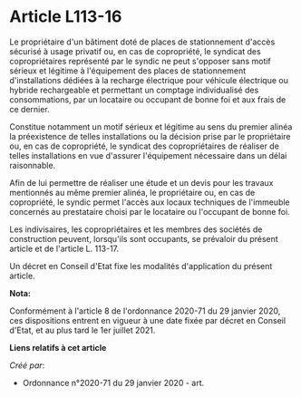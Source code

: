 # Article L113-16

Le propriétaire d'un bâtiment doté de places de stationnement d'accès sécurisé à usage privatif ou, en cas de copropriété, le
syndicat des copropriétaires représenté par le syndic ne peut s'opposer sans motif sérieux et légitime à l'équipement des
places de stationnement d'installations dédiées à la recharge électrique pour véhicule électrique ou hybride rechargeable et
permettant un comptage individualisé des consommations, par un locataire ou occupant de bonne foi et aux frais de ce dernier.

Constitue notamment un motif sérieux et légitime au sens du premier alinéa la préexistence de telles installations ou la
décision prise par le propriétaire ou, en cas de copropriété, le syndicat des copropriétaires de réaliser de telles
installations en vue d'assurer l'équipement nécessaire dans un délai raisonnable.

Afin de lui permettre de réaliser une étude et un devis pour les travaux mentionnés au même premier alinéa, le propriétaire
ou, en cas de copropriété, le syndic permet l'accès aux locaux techniques de l'immeuble concernés au prestataire choisi par
le locataire ou l'occupant de bonne foi.

Les indivisaires, les copropriétaires et les membres des sociétés de construction peuvent, lorsqu'ils sont occupants, se
prévaloir du présent article et de l'article L. 113-17.

Un décret en Conseil d'Etat fixe les modalités d'application du présent article.

**Nota:**

Conformément à l'article 8 de l'ordonnance 2020-71 du 29 janvier 2020, ces dispositions entrent en vigueur à une date fixée
par décret en Conseil d'Etat, et au plus tard le 1er juillet 2021.

**Liens relatifs à cet article**

_Créé par_:

  - Ordonnance n°2020-71 du 29 janvier 2020 - art.
